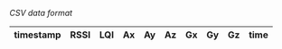 *CSV data format*

| timestamp | RSSI | LQI | Ax | Ay | Az | Gx | Gy | Gz | time |
|-----------|------|-----|----|----|----|----|----|----|------|
